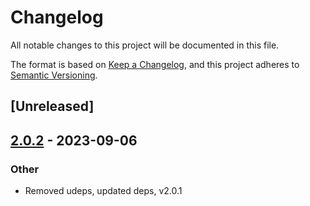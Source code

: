 # Changelog
All notable changes to this project will be documented in this file.

The format is based on [Keep a Changelog](https://keepachangelog.com/en/1.0.0/),
and this project adheres to [Semantic Versioning](https://semver.org/spec/v2.0.0.html).

## [Unreleased]

## [2.0.2](https://github.com/liamwh/Veloxide-CLI/compare/v2.0.1...v2.0.2) - 2023-09-06

### Other
- Removed udeps, updated deps, v2.0.1
